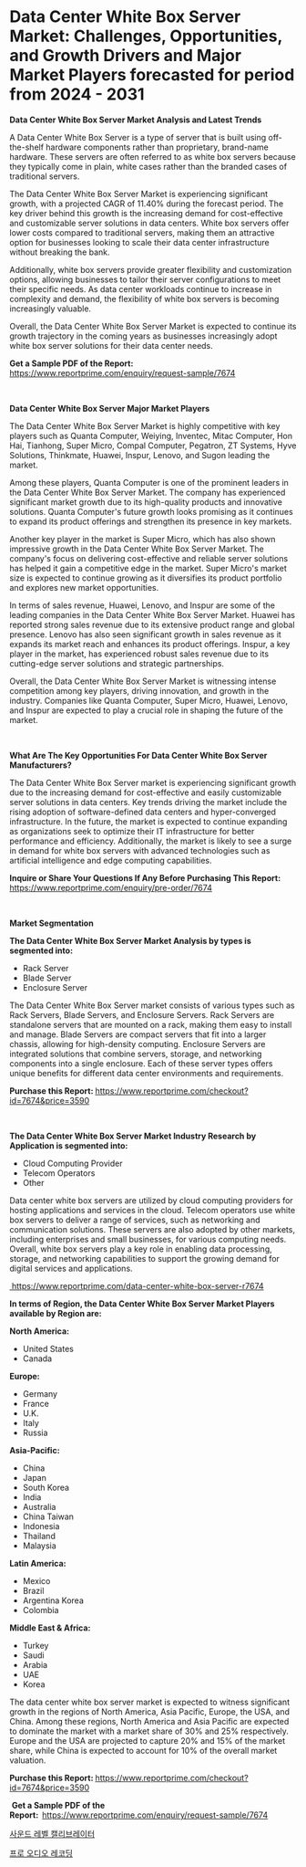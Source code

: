 <p><h1>Data Center White Box Server Market: Challenges, Opportunities, and Growth Drivers and Major Market Players forecasted for period from 2024 - 2031</h1></p><p><strong>Data Center White Box Server Market Analysis and Latest Trends</strong></p>
<p><p>A Data Center White Box Server is a type of server that is built using off-the-shelf hardware components rather than proprietary, brand-name hardware. These servers are often referred to as white box servers because they typically come in plain, white cases rather than the branded cases of traditional servers.</p><p>The Data Center White Box Server Market is experiencing significant growth, with a projected CAGR of 11.40% during the forecast period. The key driver behind this growth is the increasing demand for cost-effective and customizable server solutions in data centers. White box servers offer lower costs compared to traditional servers, making them an attractive option for businesses looking to scale their data center infrastructure without breaking the bank.</p><p>Additionally, white box servers provide greater flexibility and customization options, allowing businesses to tailor their server configurations to meet their specific needs. As data center workloads continue to increase in complexity and demand, the flexibility of white box servers is becoming increasingly valuable.</p><p>Overall, the Data Center White Box Server Market is expected to continue its growth trajectory in the coming years as businesses increasingly adopt white box server solutions for their data center needs.</p></p>
<p><strong>Get a Sample PDF of the Report:&nbsp;</strong> <a href="https://www.reportprime.com/enquiry/request-sample/7674">https://www.reportprime.com/enquiry/request-sample/7674</a></p>
<p>&nbsp;</p>
<p><strong>Data Center White Box Server Major Market Players</strong></p>
<p><p>The Data Center White Box Server Market is highly competitive with key players such as Quanta Computer, Weiying, Inventec, Mitac Computer, Hon Hai, Tianhong, Super Micro, Compal Computer, Pegatron, ZT Systems, Hyve Solutions, Thinkmate, Huawei, Inspur, Lenovo, and Sugon leading the market.</p><p>Among these players, Quanta Computer is one of the prominent leaders in the Data Center White Box Server Market. The company has experienced significant market growth due to its high-quality products and innovative solutions. Quanta Computer's future growth looks promising as it continues to expand its product offerings and strengthen its presence in key markets.</p><p>Another key player in the market is Super Micro, which has also shown impressive growth in the Data Center White Box Server Market. The company's focus on delivering cost-effective and reliable server solutions has helped it gain a competitive edge in the market. Super Micro's market size is expected to continue growing as it diversifies its product portfolio and explores new market opportunities.</p><p>In terms of sales revenue, Huawei, Lenovo, and Inspur are some of the leading companies in the Data Center White Box Server Market. Huawei has reported strong sales revenue due to its extensive product range and global presence. Lenovo has also seen significant growth in sales revenue as it expands its market reach and enhances its product offerings. Inspur, a key player in the market, has experienced robust sales revenue due to its cutting-edge server solutions and strategic partnerships.</p><p>Overall, the Data Center White Box Server Market is witnessing intense competition among key players, driving innovation, and growth in the industry. Companies like Quanta Computer, Super Micro, Huawei, Lenovo, and Inspur are expected to play a crucial role in shaping the future of the market.</p></p>
<p>&nbsp;</p>
<p><strong>What Are The Key Opportunities For Data Center White Box Server Manufacturers?</strong></p>
<p><p>The Data Center White Box Server market is experiencing significant growth due to the increasing demand for cost-effective and easily customizable server solutions in data centers. Key trends driving the market include the rising adoption of software-defined data centers and hyper-converged infrastructure. In the future, the market is expected to continue expanding as organizations seek to optimize their IT infrastructure for better performance and efficiency. Additionally, the market is likely to see a surge in demand for white box servers with advanced technologies such as artificial intelligence and edge computing capabilities.</p></p>
<p><strong>Inquire or Share Your Questions If Any Before Purchasing This Report:</strong> <a href="https://www.reportprime.com/enquiry/pre-order/7674">https://www.reportprime.com/enquiry/pre-order/7674</a></p>
<p>&nbsp;</p>
<p><strong>Market Segmentation</strong></p>
<p><strong>The Data Center White Box Server Market Analysis by types is segmented into:</strong></p>
<p><ul><li>Rack Server</li><li>Blade Server</li><li>Enclosure Server</li></ul></p>
<p><p>The Data Center White Box Server market consists of various types such as Rack Servers, Blade Servers, and Enclosure Servers. Rack Servers are standalone servers that are mounted on a rack, making them easy to install and manage. Blade Servers are compact servers that fit into a larger chassis, allowing for high-density computing. Enclosure Servers are integrated solutions that combine servers, storage, and networking components into a single enclosure. Each of these server types offers unique benefits for different data center environments and requirements.</p></p>
<p><strong>Purchase this Report:&nbsp;</strong><a href="https://www.reportprime.com/checkout?id=7674&price=3590">https://www.reportprime.com/checkout?id=7674&price=3590</a></p>
<p>&nbsp;</p>
<p><strong>The Data Center White Box Server Market Industry Research by Application is segmented into:</strong></p>
<p><ul><li>Cloud Computing Provider</li><li>Telecom Operators</li><li>Other</li></ul></p>
<p><p>Data center white box servers are utilized by cloud computing providers for hosting applications and services in the cloud. Telecom operators use white box servers to deliver a range of services, such as networking and communication solutions. These servers are also adopted by other markets, including enterprises and small businesses, for various computing needs. Overall, white box servers play a key role in enabling data processing, storage, and networking capabilities to support the growing demand for digital services and applications.</p></p>
<p><a href="https://www.reportprime.com/data-center-white-box-server-r7674">&nbsp;https://www.reportprime.com/data-center-white-box-server-r7674</a></p>
<p><strong>In terms of Region, the Data Center White Box Server Market Players available by Region are:</strong></p>
<p>
    <p> <strong> North America: </strong>
        <ul>
            <li>United States</li>
            <li>Canada</li>
        </ul>
        </p> 
    <p> <strong> Europe: </strong>
        <ul>
            <li>Germany</li>
            <li>France</li>
            <li>U.K.</li>
            <li>Italy</li>
            <li>Russia</li>
        </ul>
        </p> 
    <p> <strong> Asia-Pacific: </strong>
        <ul>
            <li>China</li>
            <li>Japan</li>
            <li>South Korea</li>
            <li>India</li>
            <li>Australia</li>
            <li>China Taiwan</li>
            <li>Indonesia</li>
            <li>Thailand</li>
            <li>Malaysia</li>
        </ul>
        </p> 
    <p> <strong> Latin America: </strong>
        <ul>
            <li>Mexico</li>
            <li>Brazil</li>
            <li>Argentina Korea</li>
            <li>Colombia</li>
        </ul>
        </p> 
    <p> <strong> Middle East & Africa: </strong>
        <ul>
            <li>Turkey</li>
            <li>Saudi</li>
            <li>Arabia</li>
            <li>UAE</li>
            <li>Korea</li>
        </ul>
    </p>
    </p>
<p><p>The data center white box server market is expected to witness significant growth in the regions of North America, Asia Pacific, Europe, the USA, and China. Among these regions, North America and Asia Pacific are expected to dominate the market with a market share of 30% and 25% respectively. Europe and the USA are projected to capture 20% and 15% of the market share, while China is expected to account for 10% of the overall market valuation.</p></p>
<p><strong>Purchase this Report: </strong><a href="https://www.reportprime.com/checkout?id=7674&price=3590">https://www.reportprime.com/checkout?id=7674&price=3590</a></p>
<p>&nbsp;<strong>Get a Sample PDF of the Report:&nbsp;&nbsp;</strong><a href="https://www.reportprime.com/enquiry/request-sample/7674">https://www.reportprime.com/enquiry/request-sample/7674</a></p>
<p><strong></strong></p>
<p><p><a href="https://github.com/Elenrrera7685/Market-Research-Report-List-1/blob/main/419407426611.md">사운드 레벨 캘리브레이터</a></p><p><a href="https://github.com/sammyUltyylrich9067856/Market-Research-Report-List-1/blob/main/357890826618.md">프로 오디오 레코딩</a></p></p>